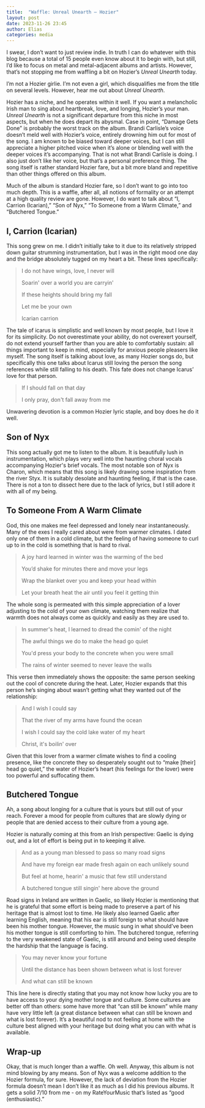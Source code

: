 ```yaml
---
title:  "Waffle: Unreal Unearth — Hozier"
layout: post
date: 2023-11-26 23:45
author: Elias
categories: media
---
```


I swear, I don’t want to just review indie. In truth I can do whatever with this blog because a total of 15 people even know about it to begin with, but still, I’d like to focus on metal and metal-adjacent albums and artists. However, that’s not stopping me from waffling a bit on Hozier’s *Unreal Unearth* today.

I’m not a Hozier girlie. I’m not even a girl, which disqualifies me from the title on several levels. However, hear me out about *Unreal Unearth*.

<!--more-->

Hozier has a niche, and he operates within it well. If you want a melancholic Irish man to sing about heartbreak, love, and longing, Hozier’s your man. *Unreal Unearth* is not a significant departure from this niche in most aspects, but when he does depart its abysmal. Case in point, “Damage Gets Done” is probably the worst track on the album. Brandi Carlisle’s voice doesn’t meld well with Hozier’s voice, entirely drowning him out for most of the song. I am known to be biased toward deeper voices, but I can still appreciate a higher pitched voice when it’s alone or blending well with the deeper voices it’s accompanying. That is not what Brandi Carlisle is doing. I also just don’t like her voice, but that’s a personal preference thing. The song itself is rather standard Hozier fare, but a bit more bland and repetitive than other things offered on this album.

Much of the album is standard Hozier fare, so I don’t want to go into too much depth. This is a waffle, after all, all notions of formality or an attempt at a high quality review are gone. However, I do want to talk about “I, Carrion (Icarian),”  “Son of Nyx,” “To Someone from a Warm Climate,” and “Butchered Tongue.”

## I, Carrion (Icarian)

This song grew on me. I didn’t initially take to it due to its relatively stripped down guitar strumming instrumentation, but I was in the right mood one day and the bridge absolutely tugged on my heart a bit. These lines specifically:

> I do not have wings, love, I never will
> 
> Soarin' over a world you are carryin'
> 
> If these heights should bring my fall
> 
> Let me be your own
> 
> Icarian carrion 

The tale of icarus is simplistic and well known by most people, but I love it for its simplicity. Do not overestimate your ability, do not overexert yourself, do not extend yourself farther than you are able to comfortably sustain: all things important to keep in mind, especially for anxious people pleasers like myself. The song itself is talking about love, as many Hozier songs do, but specifically this one talks about Icarus still loving the person the song references while still falling to his death. This fate does not change Icarus’ love for that person.

> If I should fall on that day
> 
> I only pray, don't fall away from me

Unwavering devotion is a common Hozier lyric staple, and boy does he do it well.

## Son of Nyx

This song actually got me to listen to the album. It is beautifully lush in instrumentation, which plays very well into the haunting choral vocals accompanying Hozier's brief vocals. The most notable son of Nyx is Charon, which means that this song is likely drawing some inspiration from the river Styx. It is suitably desolate and haunting feeling, if that is the case. There is not a ton to dissect here due to the lack of lyrics, but I still adore it with all of my being.

## To Someone From A Warm Climate

God, this one makes me feel depressed and lonely near instantaneously.  Many of the exes I really cared about were from warmer climates. I dated only one of them in a cold climate, but the feeling of having someone to curl up to in the cold is something that is hard to rival.

> A joy hard learned in winter was the warming of the bed
> 
> You’d shake for minutes there and move your legs
> 
> Wrap the blanket over you and keep your head within 
> 
> Let your breath heat the air until you feel it getting thin

The whole song is permeated with this simple appreciation of a lover adjusting to the cold of your own climate, watching them realize that warmth does not always come as quickly and easily as they are used to.

> In summer's heat, I learned to dread the comin' of the night
> 
> The awful things we do to make the head go quiet
> 
> You'd press your body to the concrete when you were small
> 
> The rains of winter seemed to never leave the walls

This verse then  immediately shows the opposite: the same person seeking out the cool of concrete during the heat. Later, Hozier expands that this person he’s singing about wasn’t getting what they wanted out of the relationship:

> And I wish I could say
> 
> That the river of my arms have found the ocean
> 
> I wish I could say the cold lake water of my heart
> 
> Christ, it's boilin' over

Given that this lover from a warmer climate wishes to find a cooling presence, like the concrete they so desperately sought out to “make [their] head go quiet,” the water of Hozier’s heart (his feelings for the lover) were too powerful and suffocating them.

## Butchered Tongue

Ah, a song about longing for a culture that is yours but still out of your reach. Forever a mood for people from cultures that are slowly dying or people that are denied access to their culture from a young age.

Hozier is naturally coming at this from an Irish perspective: Gaelic is dying out, and a lot of effort is being put in to keeping it alive.

> And as a young man blessed to pass so many road signs
> 
> And have my foreign ear made fresh again on each unlikely sound
> 
> But feel at home, hearin' a music that few still understand
> 
> A butchered tongue still singin' here above the ground

Road signs in Ireland are written in Gaelic, so likely Hozier is mentioning that he is grateful that some effort is being made to preserve a part of his heritage that is almost lost to time. He likely also learned Gaelic after learning English, meaning that his ear is still foreign to what should have been his mother tongue. However, the music sung in what should’ve been his mother tongue is still comforting to him. The butchered tongue, referring to the very weakened state of Gaelic, is still around and being used despite the hardship that the language is facing.

> You may never know your fortune 
> 
> Until the distance has been shown between what is lost forever
> 
> And what can still be known

This line here is directly stating that you may not know how lucky you are to have access to your dying mother tongue and culture. Some cultures are better off than others: some have more that “can still be known” while many have very little left (a great distance between what can still be known and what is lost forever). It’s a beautiful nod to not feeling at home with the culture best aligned with your heritage but doing what you can with what is available.

## Wrap-up

Okay, that is much longer than a waffle. Oh well. Anyway, this album is not mind blowing by any means. Son of Nyx was a welcome addition to the Hozier formula, for sure. However, the lack of deviation from the Hozier formula doesn’t mean I don’t like it as much as I did his previous albums. It gets a solid 7/10 from me - on my RateYourMusic that’s listed as “good (enthusiastic).”

